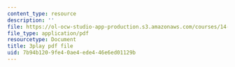 ```yaml
---
content_type: resource
description: ''
file: https://ol-ocw-studio-app-production.s3.amazonaws.com/courses/14-01sc-principles-of-microeconomics-fall-2011/7b94b1209fe40ae4ede446e6ed01129b_oju-1Ogh1ks.pdf
file_type: application/pdf
resourcetype: Document
title: 3play pdf file
uid: 7b94b120-9fe4-0ae4-ede4-46e6ed01129b
---
```

